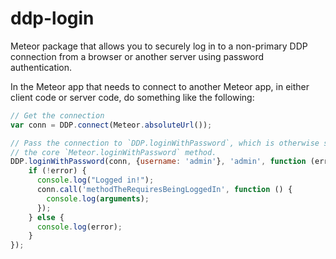 ddp-login
==============

Meteor package that allows you to securely log in to a non-primary DDP connection from a browser or another server using password authentication.

In the Meteor app that needs to connect to another Meteor app, in either client code or server code, do something like the following:

```js
// Get the connection
var conn = DDP.connect(Meteor.absoluteUrl());

// Pass the connection to `DDP.loginWithPassword`, which is otherwise similar to
// the core `Meteor.loginWithPassword` method.
DDP.loginWithPassword(conn, {username: 'admin'}, 'admin', function (error) {
	if (!error) {
	  console.log("Logged in!");
	  conn.call('methodTheRequiresBeingLoggedIn', function () {
	    console.log(arguments);
	  });
	} else {
	  console.log(error);
	}
});
```